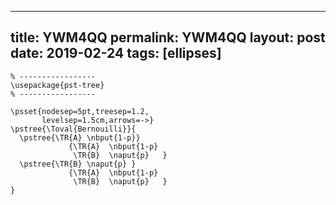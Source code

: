 ---
 title: YWM4QQ
 permalink: YWM4QQ
 layout: post
 date: 2019-02-24
 tags: [ellipses]
 ---

```latex% Dans le préambule
% -----------------
\usepackage{pst-tree}
% -----------------

\psset{nodesep=5pt,treesep=1.2,
       levelsep=1.5cm,arrows=->}
\pstree{\Toval{Bernouilli}}{
  \pstree{\TR{A} \nbput{1-p}}
             {\TR{A}  \nbput{1-p}
              \TR{B}  \naput{p}   }
  \pstree{\TR{B} \naput{p} }
             {\TR{A}  \nbput{1-p}
              \TR{B}  \naput{p}   }
}
```